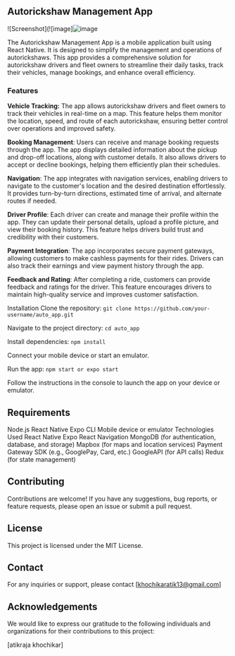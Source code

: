 ## Autorickshaw Management App  

![Screenshot](![image]![image](https://github.com/atikvibs1326/auto_app/assets/64660852/77596e9d-9c39-461b-808e-020ec680ccde)   


The Autorickshaw Management App is a mobile application built using React Native. It is designed to simplify the management and operations of autorickshaws. This app provides a comprehensive solution for autorickshaw drivers and fleet owners to streamline their daily tasks, track their vehicles, manage bookings, and enhance overall efficiency.

### Features
**Vehicle Tracking:** The app allows autorickshaw drivers and fleet owners to track their vehicles in real-time on a map. This feature helps them monitor the location, speed, and route of each autorickshaw, ensuring better control over operations and improved safety.  


**Booking Management**: Users can receive and manage booking requests through the app. The app displays detailed information about the pickup and drop-off locations, along with customer details. It also allows drivers to accept or decline bookings, helping them efficiently plan their schedules.  


**Navigation**: The app integrates with navigation services, enabling drivers to navigate to the customer's location and the desired destination effortlessly. It provides turn-by-turn directions, estimated time of arrival, and alternate routes if needed.   

  
**Driver Profile**: Each driver can create and manage their profile within the app. They can update their personal details, upload a profile picture, and view their booking history. This feature helps drivers build trust and credibility with their customers.

**Payment Integration**: The app incorporates secure payment gateways, allowing customers to make cashless payments for their rides. Drivers can also track their earnings and view payment history through the app.

**Feedback and Rating**: After completing a ride, customers can provide feedback and ratings for the driver. This feature encourages drivers to maintain high-quality service and improves customer satisfaction.

Installation
Clone the repository: `git clone https://github.com/your-username/auto_app.git`  

Navigate to the project directory: `cd auto_app`  

Install dependencies: `npm install`  

Connect your mobile device or start an emulator.  

Run the app: `npm start or expo start`  

Follow the instructions in the console to launch the app on your device or emulator.  

## Requirements    

Node.js
React Native
Expo CLI
Mobile device or emulator
Technologies Used
React Native
Expo
React Navigation
MongoDB (for authentication, database, and storage)
Mapbox (for maps and location services)
Payment Gateway SDK (e.g., GooglePay, Card, etc.)
GoogleAPI (for API calls)
Redux (for state management)  


 ## **Contributing**  
 
Contributions are welcome! If you have any suggestions, bug reports, or feature requests, please open an issue or submit a pull request.

## **License**  

This project is licensed under the MIT License.  


## **Contact**  

For any inquiries or support, please contact [khochikaratik13@gmail.com]  


## **Acknowledgements**  

We would like to express our gratitude to the following individuals and organizations for their contributions to this project:

[atikraja khochikar]
